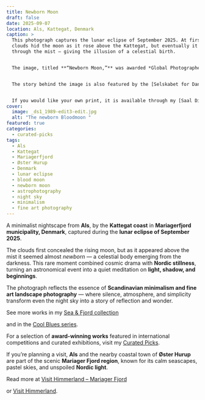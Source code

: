 ```yaml
---
title: Newborn Moon
draft: false
date: 2025-09-07
location: Als, Kattegat, Denmark
caption: >
  This photograph captures the lunar eclipse of September 2025. At first, the
  clouds hid the moon as it rose above the Kattegat, but eventually it appeared
  through the mist — giving the illusion of a celestial birth.  


  The image, titled **“Newborn Moon,”** was awarded *Global Photographer of the Year (Amateur)* at the **2025 Global Photography Awards**, organized by the International Awards Associate (IAA).  


  The story behind the image is also featured by the [Selskabet for Dansk Fotografi (SDF)](https://www.sdf.dk/nyheder/nyheder/1172-allan-andersen-vinder-international-pris-for-foto-af-blodmanen.html) and on [Muse World](https://www.muse.world/index.php/post/2025-global-photography-awards-honors-outstanding-photographers-category-winners-of-the-year).  


  If you would like your own print, it is available through my [Saal Digital profile](https://photo-portal.shop/profiles/Allan-Andersen).  
cover:
  image: _ds1_1989-edit3-edit.jpg
  alt: "The newborn Bloodmoon "
featured: true
categories:
  - curated-picks
tags:
  - Als
  - Kattegat
  - Mariagerfjord
  - Øster Hurup
  - Denmark
  - lunar eclipse
  - blood moon
  - newborn moon
  - astrophotography
  - night sky
  - minimalism
  - fine art photography
---
```

A minimalist nightscape from **Als**, by the **Kattegat coast** in **Mariagerfjord municipality, Denmark**, captured during the **lunar eclipse of September 2025**.  

The clouds first concealed the rising moon, but as it appeared above the mist it seemed almost *newborn* — a celestial body emerging from the darkness. This rare moment combined cosmic drama with **Nordic stillness**, turning an astronomical event into a quiet meditation on **light, shadow, and beginnings**.  

The photograph reflects the essence of **Scandinavian minimalism and fine art landscape photography** — where silence, atmosphere, and simplicity transform even the night sky into a story of reflection and wonder.  

See more works in my [Sea & Fjord collection](https://redowlphoto.dk/categories/sea-fjord/?utm_source=chatgpt.com)  

and in the [Cool Blues series](https://redowlphoto.dk/categories/cool-blues/?utm_source=chatgpt.com).  

For a selection of **award-winning works** featured in international competitions and curated exhibitions, visit my [Curated Picks](https://redowlphoto.dk/categories/curated-picks/?utm_source=chatgpt.com).  

If you’re planning a visit, **Als** and the nearby coastal town of **Øster Hurup** are part of the scenic **Mariager Fjord region**, known for its calm seascapes, pastel skies, and unspoiled **Nordic light**.  

Read more at [Visit Himmerland – Mariager Fjord](https://www.visithimmerland.dk/himmerland/planlaeg-din-tur/mariager-fjord-gdk1098491?utm_source=chatgpt.com)  

or [Visit Himmerland](https://www.visithimmerland.dk?utm_source=chatgpt.com).  

<!--more-->
